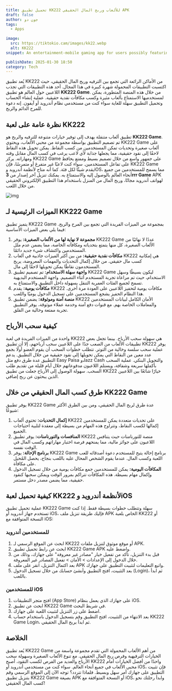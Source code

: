 ```yaml
---
title: تحميل تطبيق KK222 للألعاب وربح المال الحقيقي APK
draft: false
author: جون دو 
tags:
  - Apps
    
image:
  src: https://tiktokio.cam/images/kk22.webp
  alt: KK222
snippet: An entertainment-mobile gaming app for users possibly featuring a range of gaming options for earning is the KK222 Game.

publishDate: 2025-01-30 18:50
category: Tech
---
```


يُعد تطبيق KK222 من الأماكن الرائعة التي تجمع بين الترفيه وربح المال الحقيقي، حيث اكتسبت التطبيقات المحمولة شهرة كبيرة في هذا المجال. أحد هذه التطبيقات التي تجذب اللاعبين حول العالم هو تطبيق **KK222 Game**. من خلال هذه المنصة المتطورة، يمكن لمستخدميها الاستمتاع بألعاب مثيرة وكسب مكافآت نقدية حقيقية. عملية إنشاء الحساب وتحميل التطبيق سهلة للغاية سواء كنت من مستخدمي نظام أندرويد أو آيفون. إنه دعوة للمرح الدائم والربح.

## نظرة عامة على لعبة KK222 ##

تطبيق ألعاب متنقلة يهدف إلى توفير خيارات متنوعة للترفيه والربح هو **KK222 Game**. تم تصميم التطبيق بواسطة مجموعة من محبي الألعاب، ويحتوي KK222 Game على ألعاب صغيرة وتحديات تمكن المستخدمين من كسب النقاط. يمكن تحويل هذه النقاط لاحقًا إلى نقود حقيقية، مما يجعلها جذابة لأي لاعب يرغب في كسب المال مقابل وقته ومهاراته. يركز KK222 Game على جمهور واسع من خلال تصميم بسيط وممتع يحافظ على تفاعل المستخدمين. سواء كنت لاعبًا غير متفرغ أو متمرسًا، فإن KK222 Game يقدم شيئًا لكل فئة. كما أنه متاح لأنظمة أندرويد وiOS، مما يسمح للمستخدمين من جميع أنحاء العالم بالوصول إليه والاستمتاع به. يمكنك تنزيل آخر إصدار من **3rrr Game** APK لهواتف أندرويد مجانًا، وربح المال من المنزل باستخدام هذا التطبيق الإلكتروني الحقيقي من خلال اللعب.

![img](https://tiktokio.cam/images/kk22.webp )

## الميزات الرئيسية لـ KK222 Game ##

يتميز تطبيق KK222 Game بمجموعة من الميزات الفريدة التي تجمع بين المرح والربح. فيما يلي بعض الميزات الأساسية:

1. **مجموعة لا نهاية لها من الألعاب الصغيرة:** يوفر KK222 Game عددًا لا نهائيًا من الألعاب الصغيرة، كل منها يتمتع بتحدياته ومكافآته الخاصة، مما يضمن عدم ملل المستخدمين واكتشاف شيء جديد دائمًا.   
2. **مكافآت نقدية حقيقية:** من بين أكثر الميزات جاذبية في ألعاب KK222 هي إمكانية كسب مال حقيقي. من خلال إكمال التحديات والمهمات المعروضة، يربح المستخدمون نقاطًا يمكن تحويلها لاحقًا إلى مال.   
3. **واجهة سهلة الاستخدام:** تم تصميم تطبيق KK222 Game ليكون بسيطًا وسهل الاستخدام، حيث تم مراعاة تجربة المستخدم أثناء التصميم. واجهة المستخدم البديهية تسمح لجميع الفئات العمرية التنقل بسهولة داخل التطبيق والاستمتاع به.   
4. **مكافآت يومية:** يقدم KK222 مكافآت يومية لتحفيز اللاعبين على العودة مرة أخرى. هذا النظام الحفيز يشجع المستخدمين على تسجيل الدخول يوميًا واللعب.   
5. **منصة آمنة وموثوقة:** يضمن تطبيق KK222 الأمان الكامل لبيانات المستخدمين والمعاملات الخاصة بهم. مع قنوات دفع آمنة وخدمة عملاء موثوقة، يوفر التطبيق تجربة ممتعة وخالية من القلق.

## كيفية سحب الأرباح ##

واحدة من الميزات الفريدة في لعبة KK222 هي سهولة سحب الأرباح. بينما تجعل بعض تطبيقات الألعاب من الصعب جدًا على اللاعبين سحب أرباحهم، إلا أن تطبيق KK222 يوفر عملية سحب سلسة وخالية من التوتر. تتطلب خطوات السحب أن يقوم العضو أولًا بجمع عدد معين من النقاط التي يمكن تحويلها إلى نقود حقيقية من خلال التطبيق. يدعم التطبيق عدة طرق دفع مثل Easy Paisa وJazz Cash والتحويل البنكي. عملية السحب بأكملها سريعة وشفافة، ويستلم اللاعبون مدفوعاتهم خلال أيام قليلة من تقديم طلب السحب. سهولة الوصول إلى الأرباح جعلت من تطبيق KK222 خيارًا شائعًا بين اللاعبين الذين يبحثون عن ربح إضافي.

## طرق كسب المال الحقيقي من خلال KK222 Game ##

يوفر تطبيق KK222 Game عدة طرق لربح المال الحقيقي، ومن بين الطرق الأكثر شيوعًا:

1. **إكمال التحديات:** تحتوي ألعاب KK222 على تحديات متعددة يمكن للمستخدمين إكمالها لكسب النقاط، وتتراوح هذه المهام من بسيطة إلى معقدة لتلبية احتياجات الجميع.  
2. **المنافسات والتورنامنات:** يوفر تطبيق KK222 منصة للتورنامنات حيث يتنافس اللاعبون على جوائز مالية، مما يمنحهم فرصة اختبار مهاراتهم وكسب المال في الوقت نفسه.  
3. **برنامج الإحالة:** يوفر KK222 Game برنامج إحالة يتيح للمستخدم دعوة أصدقائه للعب اللعبة وكسب المال. عندما يقوم الشخص المحال عليه باللعب بنجاح، يحصل المُحيل على مكافأة.  
4. **المكافآت اليومية:** يمكن للمستخدمين جمع مكافآت يومية من خلال تسجيل الدخول وإكمال مهام بسيطة. هذه المكافآت تتراكم بمرور الوقت ويمكن سحبها كنقود حقيقية، مما يضمن مصدر دخل مستمر.

## كيفية تحميل لعبة KK222 لأنظمة أندرويد وiOS ##

عملية تحميل تطبيق KK222 Game سهلة وتتطلب خطوات بسيطة فقط. إذا كنت تستخدم جهاز أندرويد أو iOS، فإليك طريقة تنزيل ملف APK الخاص بلعبة KK222 أو النسخة المتوافقة مع iOS:

### للمستخدمين أندرويد ###
1. ابحث عن الموقع الرسمي لـ KK222 أو موقع موثوق لتنزيل ملفات APK.  
2. ابحث عن رابط تحميل تطبيق KK222 Game APK واضغط عليه.  
3. قبل بدء التنزيل، تأكد من تفعيل خيار "مصادر غير معروفة" على جهازك، وذلك من خلال الدخول إلى الإعدادات > الأمان > تفعيل المصادر غير المعروفة.  
4. بعد اكتمال التنزيل، انقر على ملف APK واتبع التعليمات لتثبيت التطبيق على جهازك.  
5. بعد التثبيت، افتح التطبيق وأنشئ حسابك من خلال تسجيل الدخول (Login)، ثم ابدأ باللعب.

### للمستخدمين iOS ###
1. افتح متجر التطبيقات (App Store) على جهازك الذي يعمل بنظام iOS.  
2. ابحث عن تطبيق KK222 Game في شريط البحث.  
3. اضغط على زر التنزيل لتثبيت اللعبة على جهازك.  
4. بعد الانتهاء من التثبيت، افتح التطبيق وقم بتسجيل الدخول باستخدام حساب KK222 Game Login، ثم ابدأ بربح المال الحقيقي.

## الخلاصة ##

يُعد تطبيق KK222 Game من أهم الألعاب المحمولة التي تقدم مجموعة واسعة من الخيارات الترفيهية وفرص ربح المال الحقيقي. مع تنوع الألعاب الصغيرة وسهولة سحب الأرباح والعديد من الفرص لكسب النقود، أصبح KK222 واحدًا من أفضل الخيارات أمام محبي الألعاب في جميع أنحاء العالم. سواء كنت من مستخدمي أندرويد أو iOS، فإن تثبيت التطبيق على جهازك أمر سهل وبسيط. فلماذا تتردد؟ توجه الآن إلى الموقع الرسمي وقم بتنزيل تطبيق KK222 Game بصيغة APK أو النسخة المتوافقة مع iOS، وابدأ رحلتك نحو كسب المال الحقيقي!
